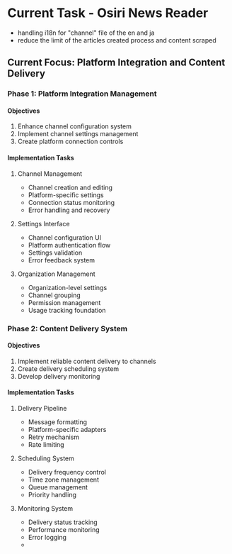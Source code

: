 # Current Task - Osiri News Reader

- handling i18n for "channel" file of the en and ja
- reduce the limit of the articles created process and content scraped

## Current Focus: Platform Integration and Content Delivery

### Phase 1: Platform Integration Management

#### Objectives

1. Enhance channel configuration system
2. Implement channel settings management
3. Create platform connection controls

#### Implementation Tasks

1. Channel Management

   - Channel creation and editing
   - Platform-specific settings
   - Connection status monitoring
   - Error handling and recovery

2. Settings Interface

   - Channel configuration UI
   - Platform authentication flow
   - Settings validation
   - Error feedback system

3. Organization Management
   - Organization-level settings
   - Channel grouping
   - Permission management
   - Usage tracking foundation

### Phase 2: Content Delivery System

#### Objectives

1. Implement reliable content delivery to channels
2. Create delivery scheduling system
3. Develop delivery monitoring

#### Implementation Tasks

1. Delivery Pipeline

   - Message formatting
   - Platform-specific adapters
   - Retry mechanism
   - Rate limiting

2. Scheduling System

   - Delivery frequency control
   - Time zone management
   - Queue management
   - Priority handling

3. Monitoring System
   - Delivery status tracking
   - Performance monitoring
   - Error logging
   -
